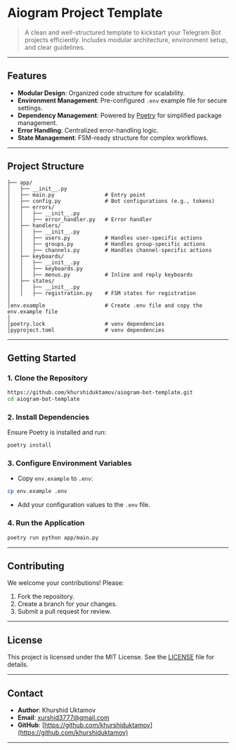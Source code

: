 # **Aiogram Project Template**

> A clean and well-structured template to kickstart your Telegram Bot projects efficiently. Includes modular architecture, environment setup, and clear guidelines.

---

## **Features**
- **Modular Design**: Organized code structure for scalability.
- **Environment Management**: Pre-configured `.env` example file for secure settings.
- **Dependency Management**: Powered by [Poetry](https://python-poetry.org/) for simplified package management.
- **Error Handling**: Centralized error-handling logic.
- **State Management**: FSM-ready structure for complex workflows.

---

## **Project Structure**

```plaintext
├── app/
│   ├── __init__.py
│   ├── main.py                # Entry point
│   ├── config.py              # Bot configurations (e.g., tokens)
│   ├── errors/
│   │   ├── __init__.py
│   │   ├── error_handler.py   # Error handler
│   ├── handlers/
│   │   ├── __init__.py
│   │   ├── users.py           # Handles user-specific actions
│   │   ├── groups.py          # Handles group-specific actions
│   │   ├── channels.py        # Handles channel-specific actions
│   ├── keyboards/
│   │   ├── __init__.py
│   │   ├── keyboards.py 
│   │   ├── menus.py           # Inline and reply keyboards
│   ├── states/
│   │   ├── __init__.py
│   │   ├── registration.py    # FSM states for registration
│
│env.example                   # Create .env file and copy the env.example file
│
│poetry.lock                   # venv dependencies
│pyproject.toml                # venv dependencies
```

---

## **Getting Started**

### **1. Clone the Repository**
```bash
https://github.com/khurshiduktamov/aiogram-bot-template.git
cd aiogram-bot-template
```

### **2. Install Dependencies**
Ensure Poetry is installed and run:
```bash
poetry install
```

### **3. Configure Environment Variables**
- Copy `env.example` to `.env`:
```bash
cp env.example .env
```
- Add your configuration values to the `.env` file.

### **4. Run the Application**
```bash
poetry run python app/main.py
```

---

## **Contributing**
We welcome your contributions! Please:
1. Fork the repository.
2. Create a branch for your changes.
3. Submit a pull request for review.

---

## **License**
This project is licensed under the MIT License. See the [LICENSE](LICENSE) file for details.

---

## **Contact**
- **Author**: Khurshid Uktamov
- **Email**: [xurshid3777@gmail.com](mailto:xurshid3777@gmail.com)
- **GitHub**: [https://github.com/khurshiduktamov](https://github.com/khurshiduktamov)

---
